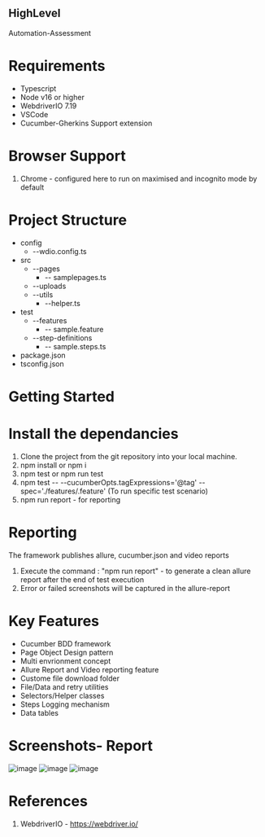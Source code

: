 ## HighLevel
Automation-Assessment

# Requirements
- Typescript 
- Node v16 or higher
- WebdriverIO 7.19
- VSCode 
- Cucumber-Gherkins Support extension

# Browser Support 
1. Chrome - configured here to run on maximised and incognito mode by default

# Project Structure
- config
  - --wdio.config.ts
- src
  - --pages
    - -- samplepages.ts
  - --uploads
  - --utils
    - --helper.ts
- test
  - --features
    - -- sample.feature
  - --step-definitions
    - -- sample.steps.ts
- package.json
- tsconfig.json

# Getting Started
# Install the dependancies
1. Clone the project from the git repository into your local machine.
2. npm install or npm i
3. npm test or npm run test
4. npm test -- --cucumberOpts.tagExpressions='@tag' --spec='./features/<featurefilename>.feature' (To run specific test scenario)
5. npm run report - for reporting

  
# Reporting
The framework publishes allure, cucumber.json and video reports
1. Execute the command : "npm run report"  - to generate a clean allure report after the end of test execution
2. Error or failed screenshots will be captured in the allure-report

# Key Features
- Cucumber BDD framework
- Page Object Design pattern
- Multi envrionment concept
- Allure Report and Video reporting feature
- Custome file download folder
- File/Data and retry utilities
- Selectors/Helper classes
- Steps Logging mechanism
- Data tables

# Screenshots- Report
![image](https://user-images.githubusercontent.com/32395872/167259001-aeeba269-2486-4241-9513-6bf63f28ff39.png)
![image](https://user-images.githubusercontent.com/32395872/167259015-640e51ad-b264-42e3-8ac4-8af0875454c9.png)
![image](https://user-images.githubusercontent.com/32395872/167337835-525c46bb-3e96-4d18-bcfd-7c28d0e1fada.png)

  
# References
1. WebdriverIO - https://webdriver.io/
